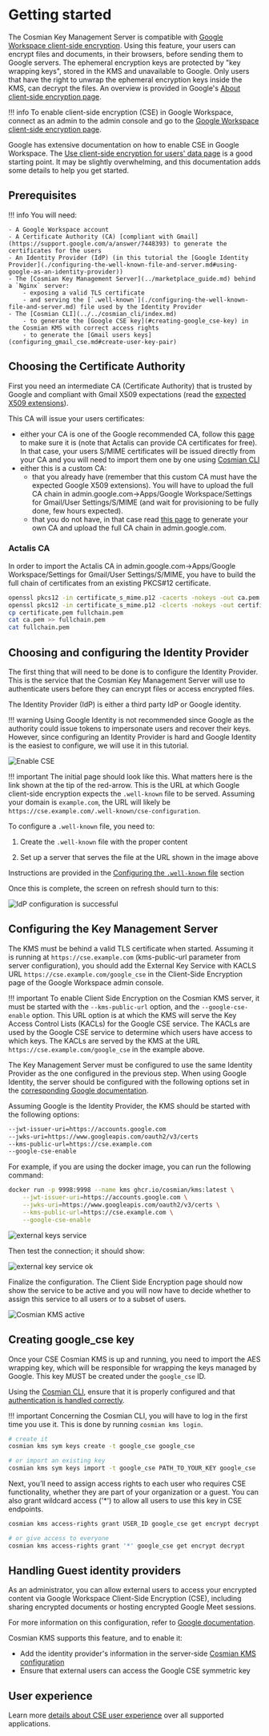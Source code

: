 # Getting started

The Cosmian Key Management Server is compatible with [Google Workspace client-side encryption](https://support.google.com/a/answer/14326936?fl=1&sjid=15335080317297331676-NA). Using this feature, your users can encrypt files and documents, in their browsers, before sending them to Google servers. The ephemeral encryption keys are protected by "key wrapping keys", stored in the KMS and unavailable to Google. Only users that have the right to unwrap the ephemeral encryption keys inside the KMS, can decrypt the files. An overview is provided in Google's [About client-side encryption page](https://support.google.com/a/answer/10741897?hl=en).

!!! info
    To enable client-side encryption (CSE) in Google Workspace, connect as an admin to the admin console and go to the [Google Workspace client-side encryption page](https://admin.google.com/ac/cse?hl=en).

Google has extensive documentation on how to enable CSE in Google Workspace. The [Use client-side encryption for users' data page](https://support.google.com/a/topic/10742486?hl=en) is a good starting point. It may be slightly overwhelming, and this documentation adds some details to help you get started.

## Prerequisites

!!! info
    You will need:

    - A Google Workspace account
    - A Certificate Authority (CA) [compliant with Gmail](https://support.google.com/a/answer/7448393) to generate the certificates for the users
    - An Identity Provider (IdP) (in this tutorial the [Google Identity Provider](./configuring-the-well-known-file-and-server.md#using-google-as-an-identity-provider))
    - The [Cosmian Key Management Server](../marketplace_guide.md) behind a `Nginx` server:
        - exposing a valid TLS certificate
        - and serving the [`.well-known`](./configuring-the-well-known-file-and-server.md) file used by the Identity Provider
    - The [Cosmian CLI](../../cosmian_cli/index.md)
        - to generate the [Google CSE key](#creating-google_cse-key) in the Cosmian KMS with correct access rights
        - to generate the [Gmail users keys](configuring_gmail_cse.md#create-user-key-pair)

## Choosing the Certificate Authority

First you need an intermediate CA (Certificate Authority) that is trusted by Google and compliant with Gmail X509 expectations
(read the [expected X509 extensions](https://support.google.com/a/answer/7300887#zippy=%2Croot-ca%2Cintermediate-ca-certificates-other-than-from-issuing-intermediate-ca%2Cintermediate-ca-certificate-that-issues-the-end-entity%2Cend-entity-certificate)).

This CA will issue your users certificates:

- either your CA is one of the Google recommended CA, follow this [page](https://support.google.com/a/answer/7448393) to make sure it is (note that Actalis can provide CA certificates for free).
In that case, your users S/MIME certificates will be issued directly from your CA and you will need to import them one by one using [Cosmian CLI](configuring_gmail_cse.md#create-user-key-pair)
- either this is a custom CA:
    - that you already have (remember that this custom CA must have the expected Google X509 extensions).
  You will have to upload the full CA chain in admin.google.com->Apps/Google Workspace/Settings for Gmail/User Settings/S/MIME (and wait for provisioning to be fully done, few hours expected).
    - that you do not have, in that case read [this page](../pki/smime.md#creating-an-smime-certificate-authority-with-a-root-and-intermediate-ca) to generate your own CA and upload the full CA chain in admin.google.com.

### Actalis CA

In order to import the Actalis CA in admin.google.com->Apps/Google Workspace/Settings for Gmail/User Settings/S/MIME, you have to build the full chain of certificates from an existing PKCS#12 certificate.

```sh
openssl pkcs12 -in certificate_s_mime.p12 -cacerts -nokeys -out ca.pem -passin pass:'YOUR_PASSWORD'
openssl pkcs12 -in certificate_s_mime.p12 -clcerts -nokeys -out certificate.pem -passin pass:'YOUR_PASSWORD'
cp certificate.pem fullchain.pem
cat ca.pem >> fullchain.pem
cat fullchain.pem
```

## Choosing and configuring the Identity Provider

The first thing that will need to be done is to configure the Identity Provider. This is the service that the Cosmian Key Management Server will use to authenticate users before they can encrypt files or access encrypted files.

The Identity Provider (IdP) is either a third party IdP or Google identity.

!!! warning
    Using Google Identity is not recommended since Google as the authority could issue tokens to impersonate users and recover their keys.
    However, since configuring an Identity Provider is hard and Google Identity is the easiest to configure, we will use it in this tutorial.

![Enable CSE](./images/url-of-well-known-file.png)

!!! important
    The initial page should look like this. What matters here is the link shown at the tip of the red-arrow.
    This is the URL at which Google client-side encryption expects the `.well-known` file to be served.
    Assuming your domain is `example.com`, the URL will likely be `https://cse.example.com/.well-known/cse-configuration`.

To configure a `.well-known` file, you need to:

1. Create the `.well-known` file with the proper content

2. Set up a server that serves the file at the URL shown in the image above

Instructions are provided in the [Configuring the `.well-known` file](./configuring-the-well-known-file-and-server.md) section

Once this is complete, the screen on refresh should turn to this:

![IdP configuration is successful](./images/idp-configuration-is-successful.png)

## Configuring the Key Management Server

The KMS must be behind a valid TLS certificate when started.
Assuming it is running at `https://cse.example.com` (kms-public-url parameter from server configuration), you should add the External Key Service with KACLS URL `https://cse.example.com/google_cse` in the Client-Side Encryption page of the Google Workspace admin console.

!!! important
    To enable Client Side Encryption on the Cosmian KMS server, it must be started with the `--kms-public-url` option, and the `--google-cse-enable` option.
    This URL option is at which the KMS will serve the Key Access Control Lists (KACLs) for the Google CSE service.
    The KACLs are used by the Google CSE service to determine which users have access to which keys.
    The KACLs are served by the KMS at the URL `https://cse.example.com/google_cse` in the example above.

The Key Management Server must be configured to use the same Identity Provider as the one configured in the previous step. When using Google Identity, the server should be configured with the following options set in the [corresponding Google documentation](https://developers.google.com/workspace/cse/guides/configure-service?hl=en).

Assuming Google is the Identity Provider, the KMS should be started with the following options:

```sh
--jwt-issuer-uri=https://accounts.google.com
--jwks-uri=https://www.googleapis.com/oauth2/v3/certs
--kms-public-url=https://cse.example.com
--google-cse-enable
```

For example, if you are using the docker image, you can run the following command:

```sh
docker run -p 9998:9998 --name kms ghcr.io/cosmian/kms:latest \
    --jwt-issuer-uri=https://accounts.google.com \
    --jwks-uri=https://www.googleapis.com/oauth2/v3/certs \
    --kms-public-url=https://cse.example.com \
    --google-cse-enable
```

![external keys service](./images/configure_external_key_service.png)

Then test the connection; it should show:

![external key service ok](./images/external_key_service_ok.png)

Finalize the configuration. The Client Side Encryption page should now show the service to be active and you will now have to decide whether to assign this service to all users or to a subset of users.

![Cosmian KMS active](./images/cosmian_kms_active.png)

## Creating google_cse key

Once your CSE Cosmian KMS is up and running, you need to import the AES wrapping key, which will be responsible for wrapping the keys managed by Google.
This key MUST be created under the `google_cse` ID.

Using the [Cosmian CLI](../../cosmian_cli/index.md), ensure that it is properly configured and that [authentication is handled correctly](../cosmian_cli/authentication.md#oauth2oidc-configuration).

!!! important
    Concerning the Cosmian CLI, you will have to log in the first time you use it.
    This is done by running `cosmian kms login`.

```sh
# create it
cosmian kms sym keys create -t google_cse google_cse

# or import an existing key
cosmian kms sym keys import -t google_cse PATH_TO_YOUR_KEY google_cse
```

Next, you’ll need to assign access rights to each user who requires CSE functionality, whether they are part of your organization or a guest.
You can also grant wildcard access ('*') to allow all users to use this key in CSE endpoints.

```sh
cosmian kms access-rights grant USER_ID google_cse get encrypt decrypt

# or give access to everyone
cosmian kms access-rights grant '*' google_cse get encrypt decrypt
```

## Handling Guest identity providers

As an administrator, you can allow external users to access your encrypted content via Google Workspace Client-Side Encryption (CSE), including sharing encrypted documents or hosting encrypted Google Meet sessions.

For more information on this configuration, refer to [Google documentation](https://support.google.com/a/answer/14757842?hl=en-0).

Cosmian KMS supports this feature, and to enable it:

- Add the identity provider's information in the server-side [Cosmian KMS configuration](../authentication.md)
- Ensure that external users can access the Google CSE symmetric key

## User experience

Learn more [details about CSE user experience](https://support.google.com/a/answer/14311764?hl=en&ref_topic=10742486) over all supported applications.
